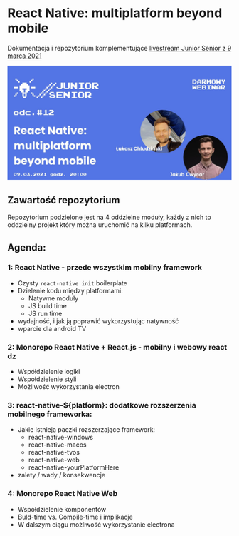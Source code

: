 # React Native: multiplatform beyond mobile

Dokumentacja i repozytorium komplementujące [livestream Junior Senior z 9 marca 2021](https://www.youtube.com/watch?v=jXtqgcFguik)

![cover](cover.png)

## Zawartość repozytorium
Repozytorium podzielone jest na 4 oddzielne moduły, każdy z nich to oddzielny projekt który można uruchomić na kilku platformach.


## Agenda:

### 1: React Native - przede wszystkim mobilny framework 
- Czysty `react-native init` boilerplate 
- Dzielenie kodu między platformami:
    - Natywne moduły
    - JS build time
    - JS run time
- wydajność, i jak ją poprawić wykorzystując natywność
- wparcie dla android TV

### 2: Monorepo React Native + React.js - mobilny i webowy react dz
- Współdzielenie logiki
- Wspołdzielenie styli
- Możliwość wykorzystania electron

### 3: react-native-${platform}: dodatkowe rozszerzenia mobilnego frameworka: 
- Jakie istnieją paczki rozszerzające framework:
    - react-native-windows
    - react-native-macos
    - react-native-tvos
    - react-native-web 
    - react-native-yourPlatformHere
- zalety / wady / konsekwencje 

### 4: Monorepo React Native Web
- Współdzielenie komponentów
- Buld-time vs. Compile-time i implikacje
- W dalszym ciągu możliwość wykorzystanie electrona
